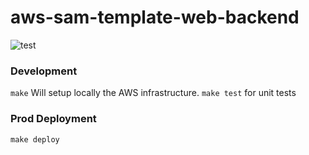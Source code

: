 # aws-sam-template-web-backend
![test](https://github.com/rdok/aws-sam-template-web-backend/workflows/test/badge.svg)  

### Development
`make` Will setup locally the AWS infrastructure.
`make test` for unit tests

### Prod Deployment
`make deploy`
